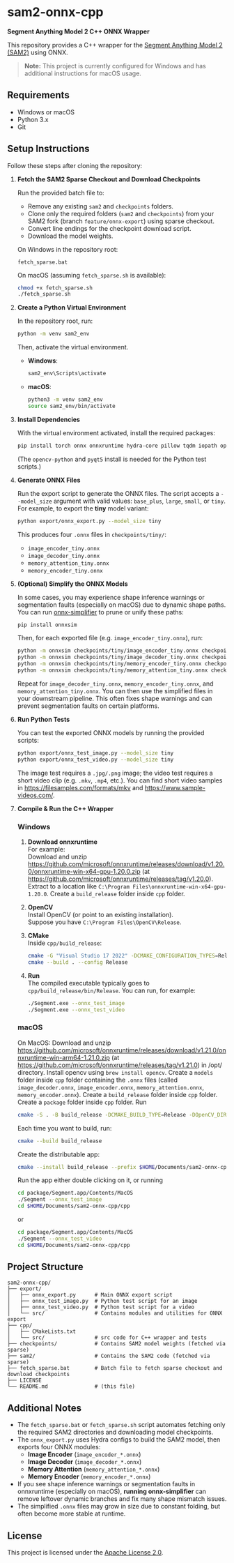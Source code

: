 # sam2-onnx-cpp

**Segment Anything Model 2 C++ ONNX Wrapper**

This repository provides a C++ wrapper for the [Segment Anything Model 2 (SAM2)](https://github.com/facebookresearch/sam2) using ONNX.  
> **Note:** This project is currently configured for Windows and has additional instructions for macOS usage.

## Requirements

- Windows or macOS
- Python 3.x
- Git

## Setup Instructions

Follow these steps after cloning the repository:

1. **Fetch the SAM2 Sparse Checkout and Download Checkpoints**

   Run the provided batch file to:
   - Remove any existing `sam2` and `checkpoints` folders.
   - Clone only the required folders (`sam2` and `checkpoints`) from your SAM2 fork (branch `feature/onnx-export`) using sparse checkout.
   - Convert line endings for the checkpoint download script.
   - Download the model weights.

   On Windows in the repository root:
   ```batch
   fetch_sparse.bat
   ```

   On macOS (assuming `fetch_sparse.sh` is available):
   ```bash
   chmod +x fetch_sparse.sh
   ./fetch_sparse.sh
   ```

2. **Create a Python Virtual Environment**

   In the repository root, run:
   ```bash
   python -m venv sam2_env
   ```
   Then, activate the virtual environment.

   - **Windows**:
     ```bash
     sam2_env\Scripts\activate
     ```
   - **macOS**:
     ```bash
     python3 -m venv sam2_env
     source sam2_env/bin/activate
     ```

3. **Install Dependencies**

   With the virtual environment activated, install the required packages:
   ```bash
   pip install torch onnx onnxruntime hydra-core pillow tqdm iopath opencv-python pyqt5
   ```
   (The `opencv-python` and `pyqt5` install is needed for the Python test scripts.)

4. **Generate ONNX Files**

   Run the export script to generate the ONNX files. The script accepts a `--model_size` argument with valid values: `base_plus`, `large`, `small`, or `tiny`. For example, to export the **tiny** model variant:
   ```bash
   python export/onnx_export.py --model_size tiny
   ```

   This produces four `.onnx` files in `checkpoints/tiny/`:
   - `image_encoder_tiny.onnx`
   - `image_decoder_tiny.onnx`
   - `memory_attention_tiny.onnx`
   - `memory_encoder_tiny.onnx`

5. **(Optional) Simplify the ONNX Models**

   In some cases, you may experience shape inference warnings or segmentation faults (especially on macOS) due to dynamic shape paths. You can run [onnx-simplifier](https://github.com/daquexian/onnx-simplifier) to prune or unify these paths:

   ```bash
   pip install onnxsim
   ```

   Then, for each exported file (e.g. `image_encoder_tiny.onnx`), run:

   ```bash
   python -m onnxsim checkpoints/tiny/image_encoder_tiny.onnx checkpoints/tiny/image_encoder_tiny_simplified.onnx
   python -m onnxsim checkpoints/tiny/image_decoder_tiny.onnx checkpoints/tiny/image_decoder_tiny_simplified.onnx
   python -m onnxsim checkpoints/tiny/memory_encoder_tiny.onnx checkpoints/tiny/memory_encoder_tiny_simplified.onnx
   python -m onnxsim checkpoints/tiny/memory_attention_tiny.onnx checkpoints/tiny/memory_attention_tiny_simplified.onnx
   ```

   Repeat for `image_decoder_tiny.onnx`, `memory_encoder_tiny.onnx`, and `memory_attention_tiny.onnx`.  You can then use the simplified files in your downstream pipeline.  This often fixes shape warnings and can prevent segmentation faults on certain platforms.

6. **Run Python Tests**

   You can test the exported ONNX models by running the provided scripts:
   ```bash
   python export/onnx_test_image.py --model_size tiny
   python export/onnx_test_video.py --model_size tiny
   ```
   The image test requires a `.jpg/.png` image; the video test requires a short video clip (e.g. `.mkv`, `.mp4`, etc.).
   You can find short video samples in https://filesamples.com/formats/mkv and https://www.sample-videos.com/.

7. **Compile & Run the C++ Wrapper**

   ### Windows

   1. **Download onnxruntime**  
      For example:  
      Download and unzip https://github.com/microsoft/onnxruntime/releases/download/v1.20.0/onnxruntime-win-x64-gpu-1.20.0.zip
      (at https://github.com/microsoft/onnxruntime/releases/tag/v1.20.0).
      Extract to a location like `C:\Program Files\onnxruntime-win-x64-gpu-1.20.0`.
      Create a `build_release` folder inside `cpp` folder.

   2. **OpenCV**  
      Install OpenCV (or point to an existing installation).  
      Suppose you have `C:\Program Files\OpenCV\Release`.

   3. **CMake**  
      Inside `cpp/build_release`:
      ```bash
      cmake -G "Visual Studio 17 2022" -DCMAKE_CONFIGURATION_TYPES=Release -DOpenCV_DIR="C:/Program Files/OpenCV/Release" -DONNXRUNTIME_DIR="C:/Program Files/onnxruntime-win-x64-gpu-1.20.0" ..
      cmake --build . --config Release
      ```

   4. **Run**  
      The compiled executable typically goes to `cpp/build_release/bin/Release`.  You can run, for example:
      ```bash
      ./Segment.exe --onnx_test_image
      ./Segment.exe --onnx_test_video
      ```

   ### macOS

   On MacOS:
   Download and unzip https://github.com/microsoft/onnxruntime/releases/download/v1.21.0/onnxruntime-win-arm64-1.21.0.zip
   (at https://github.com/microsoft/onnxruntime/releases/tag/v1.21.0) in /opt/ directory.
   Install opencv using `brew install opencv`.
   Create a `models` folder inside `cpp` folder containing the `.onnx` files (called `image_decoder.onnx`, `image_encoder.onnx`, `memory_attention.onnx`, `memory_encoder.onnx`).
   Create a `build_release` folder inside `cpp` folder.
   Create a `package` folder inside `cpp` folder.
   Run
   ```bash
   cmake -S . -B build_release -DCMAKE_BUILD_TYPE=Release -DOpenCV_DIR="/opt/homebrew/opt/opencv" -DONNXRUNTIME_DIR="/opt/onnxruntime-osx-arm64-1.21.0"
   ```
   Each time you want to build, run:
   ```bash
   cmake --build build_release
   ```
   Create the distributable app:
   ```bash
   cmake --install build_release --prefix $HOME/Documents/sam2-onnx-cpp/cpp/package
   ```
   Run the app either double clicking on it, or running
   ```bash
   cd package/Segment.app/Contents/MacOS
   ./Segment --onnx_test_image
   cd $HOME/Documents/sam2-onnx-cpp/cpp
   ```
   or
   ```bash
   cd package/Segment.app/Contents/MacOS
   ./Segment --onnx_test_video
   cd $HOME/Documents/sam2-onnx-cpp/cpp
   ```

## Project Structure

```
sam2-onnx-cpp/
├── export/
│   ├── onnx_export.py      # Main ONNX export script
│   ├── onnx_test_image.py  # Python test script for an image
│   ├── onnx_test_video.py  # Python test script for a video
│   └── src/                # Contains modules and utilities for ONNX export
├── cpp/
│   ├── CMakeLists.txt
│   └── src/                # src code for C++ wrapper and tests
├── checkpoints/            # Contains SAM2 model weights (fetched via sparse)
├── sam2/                   # Contains the SAM2 code (fetched via sparse)
├── fetch_sparse.bat        # Batch file to fetch sparse checkout and download checkpoints
├── LICENSE
└── README.md               # (this file)
```

## Additional Notes

- The `fetch_sparse.bat` or `fetch_sparse.sh` script automates fetching only the required SAM2 directories and downloading model checkpoints.  
- The `onnx_export.py` uses Hydra configs to build the SAM2 model, then exports four ONNX modules:
  - **Image Encoder** (`image_encoder_*.onnx`)
  - **Image Decoder** (`image_decoder_*.onnx`)
  - **Memory Attention** (`memory_attention_*.onnx`)
  - **Memory Encoder** (`memory_encoder_*.onnx`)
- If you see shape inference warnings or segmentation faults in onnxruntime (especially on macOS), **running onnx-simplifier** can remove leftover dynamic branches and fix many shape mismatch issues.
- The simplified `.onnx` files may grow in size due to constant folding, but often become more stable at runtime.

## License

This project is licensed under the [Apache License 2.0](LICENSE).